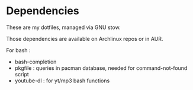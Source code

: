 Dependencies
============

These are my dotfiles, managed via GNU stow.

Those dependencies are available on Archlinux repos or in AUR.

For bash :

* bash-completion
* pkgfile : queries in pacman database, needed for command-not-found script
* youtube-dl : for yt/mp3 bash functions

